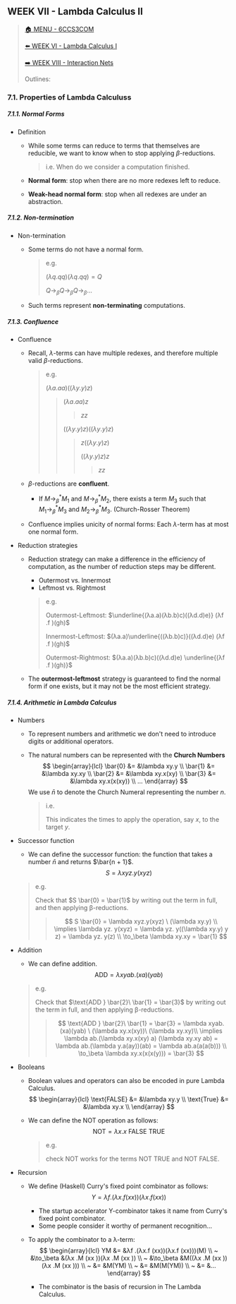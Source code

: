 ## WEEK VII - Lambda Calculus II

>[🏠 MENU - 6CCS3COM](year3/6ccs3com.md)
>
>[⬅️ WEEK VI - Lambda Calculus I](year3/6ccs3com/w6.md)
>
>[➡️ WEEK VIII - Interaction Nets](year3/6ccs3com/w8.md)
>
>Outlines:

### 7.1. Properties of Lambda Calculuss

##### 7.1.1. Normal Forms

- Definition

  - While some terms can reduce to terms that themselves are reducible, we want to know when to stop applying $\beta$-reductions.

    > i.e. When do we consider a computation finished.

  - **Normal form**: stop when there are no more redexes left to reduce.

  - **Weak-head normal form**: stop when all redexes are under an abstraction.

##### 7.1.2. Non-termination

- Non-termination

  - Some terms do not have a normal form.

    > e.g.
    >
    > $(λq.qq)(λq.qq) = Q$
    >
    > $Q \to_\beta Q \to_\beta Q \to_\beta ...$

  - Such terms represent **non-terminating** computations.

##### 7.1.3. Confluence

- Confluence

  - Recall, $λ$-terms can have multiple redexes, and therefore multiple valid $β$-reductions.

    > e.g.
    >
    > $(λa.aa)((λy .y )z )$
    >
    > > $(λa.aa)z$
    > >
    > > > $zz$
    > >
    > > $((λy .y )z )((λy .y )z )$
    > >
    > > > $z((λy.y)z)$
    > > >
    > > > $((λy.y)z)z$
    > > >
    > > > > $zz$

  - $β$-reductions are **confluent**.

    - If $M \to_\beta^* M_1$ and $M \to_\beta^* M_2$, there exists a term $M_3$ such that $M_1 \to_\beta^* M_3$ and $M_2 \to_\beta^* M_3$. (Church-Rosser Theorem)

  - Confluence implies unicity of normal forms: Each $λ$-term has at most one normal form.

- Reduction strategies

  - Reduction strategy can make a difference in the efficiency of computation, as the number of reduction steps may be different.

    - Outermost vs. Innermost
    - Leftmost vs. Rightmost

    > e.g.
    >
    > Outermost-Leftmost: $\underline{(λa.a)(λb.b)c)((λd.d)e)} (λf .f )(gh)$
    >
    > Innermost-Leftmost: $(λa.a)\underline{((λb.b)c)}((λd.d)e) (λf .f )(gh)$
    >
    > Outermost-Rightmost: $(λa.a)(λb.b)c)((λd.d)e) \underline{(λf .f )(gh)}$

  - The **outermost-leftmost** strategy is guaranteed to find the normal form if one exists, but it may not be the most efficient strategy.

##### 7.1.4. Arithmetic in Lambda Calculus

- Numbers

  - To represent numbers and arithmetic we don't need to introduce digits or additional operators.

  - The natural numbers can be represented with the **Church Numbers**
    $$
    \begin{array}{lcl}
    \bar{0} &= &\lambda xy.y \\
    \bar{1} &= &\lambda xy.xy \\
    \bar{2} &= &\lambda xy.x(xy) \\
    \bar{3} &= &\lambda xy.x(x(xy)) \\
    ...
    \end{array}
    $$
    We use $\bar{n}$ to denote the Church Numeral representing the number $n$.

    > i.e.
    >
    > This indicates the times to apply the operation, say $x$, to the target $y$. 

- Successor function

  - We can define the successor function: the function that takes a number $\bar{n}$ and returns $\bar{n + 1}$.
    $$
    S = λxyz.y(xyz)
    $$

  > e.g.
  >
  > Check that $S \bar{0} = \bar{1}$ by writing out the term in full, and then applying β-reductions.
  >
  > > $$
  > > S \bar{0} = \lambda xyz.y(xyz) \ (\lambda xy.y) \\ 
  > > \implies  \lambda yz. y(xyz) = \lambda yz. y((\lambda xy.y) y z) = \lambda yz. y(z) \\ 
  > > \to_\beta  \lambda xy.xy = \bar{1}
  > > $$
  > >
  > > 

- Addition

  - We can define addition.
    $$
    \text{ADD} = λxyab.(xa)(yab)
    $$

  > e.g.
  >
  > Check that $\text{ADD } \bar{2}\ \bar{1} = \bar{3}$ by writing out the term in full, and then applying β-reductions.
  >
  > > $$
  > > \text{ADD } \bar{2}\ \bar{1} = \bar{3} = \lambda xyab.(xa)(yab) \ (\lambda xy.x(xy))\ (\lambda xy.xy)\\
  > > \implies \lambda ab.(\lambda xy.x(xy) a) (\lambda xy.xy ab) = \lambda ab.(\lambda y.a(ay))(ab) = \lambda ab.a(a(a(b))) \\
  > > \to_\beta \lambda xy.x(x(x(y))) = \bar{3}
  > > $$

- Booleans

  - Boolean values and operators can also be encoded in pure Lambda Calculus.
    $$
    \begin{array}{lcl}
    \text{FALSE} &= &\lambda xy.y \\
    \text{True} &= &\lambda xy.x \\
    \end{array}
    $$

  - We can define the NOT operation as follows:
    $$
    \text{NOT} = λx.x \text{ FALSE } \text{ TRUE }
    $$

    > e.g.
    >
    > check NOT works for the terms NOT TRUE and NOT FALSE.

- Recursion

  - We define (Haskell) Curry's fixed point combinator as follows:
    $$
    Y = \lambda f.(\lambda x.f(xx)) (\lambda x.f(xx))
    $$

    - The startup accelerator Y-combinator takes it name from Curry's fixed point combinator.
    - Some people consider it worthy of permanent recognition...

  - To apply the combinator to a λ-term:
    $$
    \begin{array}{lcl}
    YM &= &λf .(λx.f (xx))(λx.f (xx)))(M) \\
    ~ &\to_\beta &(λx .M (xx ))(λx .M (xx )) \\
    ~ &\to_\beta &M((λx .M (xx ))(λx .M (xx ))) \\
    ~ &= &M(YM) \\
    ~ &= &M(M(YM)) \\
    ~ &= &...
    \end{array}
    $$

    - The combinator is the basis of recursion in The Lambda Calculus.
